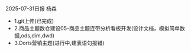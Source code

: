 2025-07-31日报 杨森

* 1.git上传(已完成)
* 2.商品主题数仓建设05-商品主题连带分析看板开发(设计文档，模拟简单数据,ods,dim,dwd)
* 3.Doris营销主题(进行中,建表语句报错)